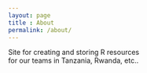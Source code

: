 ```yaml
---
layout: page
title : About
permalink: /about/
---
```


<p>Site for creating and storing R resources<br>for our teams in Tanzania, Rwanda, etc..</p>
<br>
